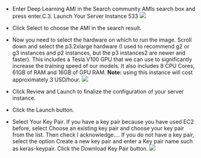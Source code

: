 
- Enter Deep Learning AMI in the Search community AMIs search box and press enter.C.3. Launch Your Server Instance 533
    ![](https://github.com/fenago/katacoda-scenarios/raw/master/deep-learning-computer-vision/deep-learning-computer-vision-aws/steps/5/1.JPG)

- Click Select to choose the AMI in the search result.

- Now you need to select the hardware on which to run the image. Scroll down and select
the p3.2xlarge hardware (I used to recommend g2 or g3 instances and p2 instances, but
the p3 instances2 are newer and faster). This includes a Tesla V100 GPU that we can use
to significantly increase the training speed of our models. It also includes 8 CPU Cores,
61GB of RAM and 16GB of GPU RAM. **Note:** using this instance will cost approximately 3 USD/hour.
    ![](https://github.com/fenago/katacoda-scenarios/raw/master/deep-learning-computer-vision/deep-learning-computer-vision-aws/steps/5/2.JPG)

- Click Review and Launch to finalize the configuration of your server instance.

-  Click the Launch button.

- Select Your Key Pair.
If you have a key pair because you have used EC2 before, select Choose an existing key pair
and choose your key pair from the list. Then check I acknowledge.... If you do not have a key
pair, select the option Create a new key pair and enter a Key pair name such as keras-keypair.
Click the Download Key Pair button.
    ![](https://github.com/fenago/katacoda-scenarios/raw/master/deep-learning-computer-vision/deep-learning-computer-vision-aws/steps/5/3.JPG)

